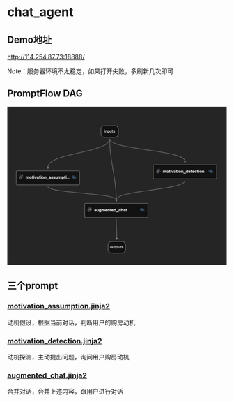 # chat_agent

## Demo地址

http://114.254.87.73:18888/

Note：服务器环境不太稳定，如果打开失败，多刷新几次即可

## PromptFlow DAG

![可选的图片描述](https://github.com/fisherMartyn/chat_agent/blob/main/PromotFlow-DAG.png)


## 三个prompt

### <a href="https://github.com/fisherMartyn/chat_agent/blob/main/motivation_assumption.jinja2">motivation_assumption.jinja2 </a>
动机假设，根据当前对话，判断用户的购房动机

### <a href="https://github.com/fisherMartyn/chat_agent/blob/main/motivation_detection.jinja2">motivation_detection.jinja2</a>
动机探测，主动提出问题，询问用户购房动机

### <a href="https://github.com/fisherMartyn/chat_agent/blob/main/augmented_chat.jinja2">augmented_chat.jinja2</a>

合并对话，合并上述内容，跟用户进行对话
